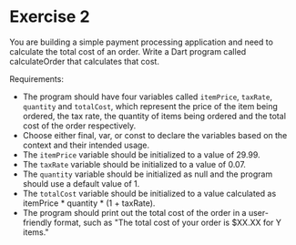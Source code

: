 # Exercise 2

You are building a simple payment processing application and need to calculate the total cost of an order.
Write a Dart program called calculateOrder that calculates that cost.

Requirements:

- The program should have four variables called `itemPrice`, `taxRate`, `quantity` and `totalCost`, which represent the price of the item being ordered, the tax rate, the quantity of items being ordered and the total cost of the order respectively.
- Choose either final, var, or const to declare the variables based on the context and their intended usage.
- The `itemPrice` variable should be initialized to a value of 29.99.
- The `taxRate` variable should be initialized to a value of 0.07.
- The `quantity` variable should be initialized as null and the program should use a default value of 1.
- The `totalCost` variable should be initialized to a value calculated as itemPrice \* quantity \* (1 + taxRate).
- The program should print out the total cost of the order in a user-friendly format, such as "The total cost of your order is $XX.XX for Y items."
